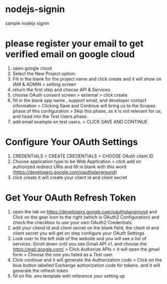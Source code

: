 # nodejs-signin
sample nodejs signin


# please register your email to get verified email on google cloud
1. open google cloud
2. Select the New Project option:
3. Fill in the blank for the project name and click create and it will show on IAM & ADMIN > setting screen
4. return the first step and choose API & Services
5. choose OAuth consent screen > external > click create
6. fill in the blank app name , support email, and developer contact information > Clicking Save and Continue will bring us to the Scopes phase of this configuration > Skip this phase, as it is not relevant for us, and head into the Test Users phase.
7. add email example on test users. > CLICK SAVE AND CONTINUE


# Configure Your OAuth Settings
1. CREDENTIALS > CREATE CREDENTIALS > CHOOSE OAuth client ID
2. Choose application type to be Web Application > click add on authorized redirect URIs and fill in blank with this word (https://developers.google.com/oauthplayground)
3. click create it will create your client id  and client secret


# Get Your OAuth Refresh Token
1. open the tab on https://developers.google.com/oauthplayground and Click on the gear icon to the right (which is OAuth2 Configuration) and check the checkbox to use your own OAuth2 Credentials:
2. add your cliend id and client secret on the blank field, the client id and client secret you will get on step configure your OAuth Settings
3. Look over to the left side of the website and you will see a list of services. Scroll down until you see Gmail API v1. and choose the https://mail.google.com/ > Click Authorize APIs > it will open the gmail form > Choose the one you listed as a Test user.
4. Click continue and it will generate the Authorization code > Click on the blue button labelled Exchange authorization code for tokens. and it will generate the refresh token 
5. fill on file .env.template with reference your setting up